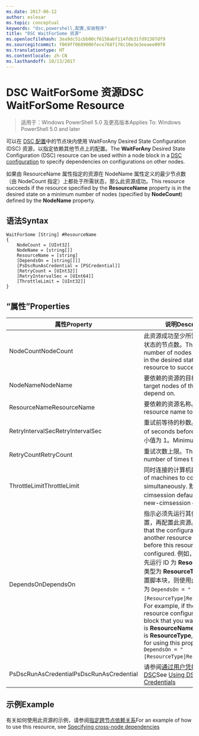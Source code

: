 ```yaml
---
ms.date: 2017-06-12
author: eslesar
ms.topic: conceptual
keywords: "dsc,powershell,配置,安装程序"
title: "DSC WaitForSome 资源"
ms.openlocfilehash: 3ea9dc51cbb00cf6158abf114fdb31fd91307df9
ms.sourcegitcommit: f069ff0689006fece768f178c10e3e3eeaee09f0
ms.translationtype: HT
ms.contentlocale: zh-CN
ms.lasthandoff: 10/13/2017
---
```

# <a name="dsc-waitforsome-resource"></a><span data-ttu-id="a3c34-103">DSC WaitForSome 资源</span><span class="sxs-lookup"><span data-stu-id="a3c34-103">DSC WaitForSome Resource</span></span>

> <span data-ttu-id="a3c34-104">适用于：Windows PowerShell 5.0 及更高版本</span><span class="sxs-lookup"><span data-stu-id="a3c34-104">Applies To: Windows PowerShell 5.0 and later</span></span>

<span data-ttu-id="a3c34-105">可以在 [DSC 配置](configurations.md)中的节点块内使用 WaitForAny Desired State Configuration (DSC) 资源，以指定依赖其他节点上的配置。</span><span class="sxs-lookup"><span data-stu-id="a3c34-105">The **WaitForAny** Desired State Configuration (DSC) resource can be used within a node block in a [DSC configuration](configurations.md) to specify dependencies on configurations on other nodes.</span></span>

<span data-ttu-id="a3c34-106">如果由 ResourceName 属性指定的资源在 NodeName 属性定义的最少节点数（由 NodeCount 指定）上都处于所需状态，那么此资源成功。</span><span class="sxs-lookup"><span data-stu-id="a3c34-106">This resource succeeds if the resource specified by the **ResourceName** property is in the desired state on a minimum number of nodes (specified by **NodeCount**) defined by the **NodeName** property.</span></span> 


## <a name="syntax"></a><span data-ttu-id="a3c34-107">语法</span><span class="sxs-lookup"><span data-stu-id="a3c34-107">Syntax</span></span>

```
WaitForSome [String] #ResourceName
{
    NodeCount = [UInt32]
    NodeName = [string[]]
    ResourceName = [string]
    [DependsOn = [string[]]]
    [PsDscRunAsCredential = [PSCredential]]
    [RetryCount = [UInt32]]
    [RetryIntervalSec = [UInt64]]
    [ThrottleLimit = [UInt32]]
}
```

## <a name="properties"></a><span data-ttu-id="a3c34-108">“属性”</span><span class="sxs-lookup"><span data-stu-id="a3c34-108">Properties</span></span>

|  <span data-ttu-id="a3c34-109">属性</span><span class="sxs-lookup"><span data-stu-id="a3c34-109">Property</span></span>  |  <span data-ttu-id="a3c34-110">说明</span><span class="sxs-lookup"><span data-stu-id="a3c34-110">Description</span></span>   | 
|---|---| 
| <span data-ttu-id="a3c34-111">NodeCount</span><span class="sxs-lookup"><span data-stu-id="a3c34-111">NodeCount</span></span>| <span data-ttu-id="a3c34-112">此资源成功至少所需的处于相应状态的节点数。</span><span class="sxs-lookup"><span data-stu-id="a3c34-112">The minimum number of nodes that must be in the desired state for this resource to succeed.</span></span>|
| <span data-ttu-id="a3c34-113">NodeName</span><span class="sxs-lookup"><span data-stu-id="a3c34-113">NodeName</span></span>| <span data-ttu-id="a3c34-114">要依赖的资源的目标节点。</span><span class="sxs-lookup"><span data-stu-id="a3c34-114">The target nodes of the resource to depend on.</span></span>| 
| <span data-ttu-id="a3c34-115">ResourceName</span><span class="sxs-lookup"><span data-stu-id="a3c34-115">ResourceName</span></span>| <span data-ttu-id="a3c34-116">要依赖的资源名称。</span><span class="sxs-lookup"><span data-stu-id="a3c34-116">The resource name to depend on.</span></span>| 
| <span data-ttu-id="a3c34-117">RetryIntervalSec</span><span class="sxs-lookup"><span data-stu-id="a3c34-117">RetryIntervalSec</span></span>| <span data-ttu-id="a3c34-118">重试前等待的秒数。</span><span class="sxs-lookup"><span data-stu-id="a3c34-118">The number of seconds before retrying.</span></span> <span data-ttu-id="a3c34-119">最小值为 1。</span><span class="sxs-lookup"><span data-stu-id="a3c34-119">Minimum is 1.</span></span>| 
| <span data-ttu-id="a3c34-120">RetryCount</span><span class="sxs-lookup"><span data-stu-id="a3c34-120">RetryCount</span></span>| <span data-ttu-id="a3c34-121">重试次数上限。</span><span class="sxs-lookup"><span data-stu-id="a3c34-121">The maximum number of times to retry.</span></span>| 
| <span data-ttu-id="a3c34-122">ThrottleLimit</span><span class="sxs-lookup"><span data-stu-id="a3c34-122">ThrottleLimit</span></span>| <span data-ttu-id="a3c34-123">同时连接的计算机数量。</span><span class="sxs-lookup"><span data-stu-id="a3c34-123">Number of machines to connect simultaneously.</span></span> <span data-ttu-id="a3c34-124">默认值为 new-cimsession default。</span><span class="sxs-lookup"><span data-stu-id="a3c34-124">Default is new-cimsession default.</span></span>| 
| <span data-ttu-id="a3c34-125">DependsOn</span><span class="sxs-lookup"><span data-stu-id="a3c34-125">DependsOn</span></span> | <span data-ttu-id="a3c34-126">指示必须先运行其他资源的配置，再配置此资源。</span><span class="sxs-lookup"><span data-stu-id="a3c34-126">Indicates that the configuration of another resource must run before this resource is configured.</span></span> <span data-ttu-id="a3c34-127">例如，如果你想要首先运行 ID 为 __ResourceName__、类型为 __ResourceType__ 的资源配置脚本块，则使用此属性的语法为 `DependsOn = "[ResourceType]ResourceName"`。</span><span class="sxs-lookup"><span data-stu-id="a3c34-127">For example, if the ID of the resource configuration script block that you want to run first is __ResourceName__ and its type is __ResourceType__, the syntax for using this property is `DependsOn = "[ResourceType]ResourceName"`.</span></span>|
| <span data-ttu-id="a3c34-128">PsDscRunAsCredential</span><span class="sxs-lookup"><span data-stu-id="a3c34-128">PsDscRunAsCredential</span></span> | <span data-ttu-id="a3c34-129">请参阅[通过用户凭据使用 DSC](https://docs.microsoft.com/en-us/powershell/dsc/runasuser)</span><span class="sxs-lookup"><span data-stu-id="a3c34-129">See [Using DSC with User Credentials](https://docs.microsoft.com/en-us/powershell/dsc/runasuser)</span></span> |


## <a name="example"></a><span data-ttu-id="a3c34-130">示例</span><span class="sxs-lookup"><span data-stu-id="a3c34-130">Example</span></span>

<span data-ttu-id="a3c34-131">有关如何使用此资源的示例，请参阅[指定跨节点依赖关系](crossNodeDependencies.md)</span><span class="sxs-lookup"><span data-stu-id="a3c34-131">For an example of how to use this resource, see [Specifying cross-node dependencies](crossNodeDependencies.md)</span></span>

